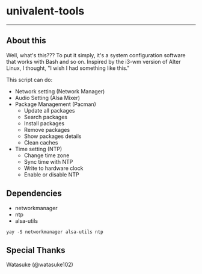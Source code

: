 # univalent-tools
-----

## About this
Well, what's this??? To put it simply, it's a system configuration software that works with Bash and so on.
Inspired by the i3-wm version of Alter Linux, I thought, "I wish I had something like this."

This script can do:
- Network setting (Network Manager)
- Audio Setting (Alsa Mixer)
- Package Management (Pacman)
	- Update all packages
	- Search packages
	- Install packages
	- Remove packages
	- Show packages details
	- Clean caches
- Time setting (NTP)
	- Change time zone
	- Sync time with NTP
	- Write to hardware clock
	- Enable or disable NTP

## Dependencies
- networkmanager
- ntp
- alsa-utils

`yay -S networkmanager alsa-utils ntp`

## Special Thanks
Watasuke (@watasuke102)
